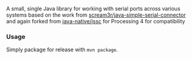 A small, single Java library for working with serial ports across various systems based on the work from [scream3r/java-simple-serial-connector](https://github.com/scream3r/java-simple-serial-connector) and again forked from [java-native/jssc](https://github.com/java-native/jssc) for Processing 4 for compatibility

### Usage
Simply package for release with `mvn package`.
